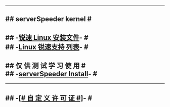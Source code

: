 -----------------------------   
#\#  serverSpeeder kernel  \#                           
-----------------------------                        
#\#  -[锐速  Linux 安装文件](https://github.com/wured/serverSpeeder_kernel/raw/master/apxfiles.tar.gz)-  \#       
#\#  -[Linux 锐速支持  列表](https://github.com/wured/serverSpeeder_kernel/blob/master/serverSpeeder.txt)-  \#     
-----------------------------   
#\#  仅 供 测 试 学 习 使 用  \#        
#\#  -[serverSpeeder Install](https://github.com/wured/serverSpeeder_Install)-  \#    
-----------------------------   
-----------------------------   
#\#  -[[# 自 定 义 许 可 证 #]](http://serverspeeder.azurewebsites.net)-  \#               
-----------------------------   

